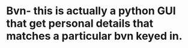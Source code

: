 # Bvn- this is actually a python GUI that get personal details that matches a particular bvn keyed in.
